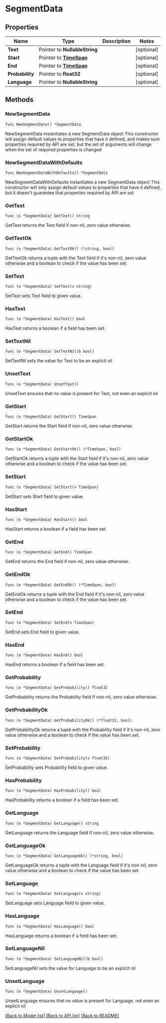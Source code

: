 # SegmentData

## Properties

Name | Type | Description | Notes
------------ | ------------- | ------------- | -------------
**Text** | Pointer to **NullableString** |  | [optional] 
**Start** | Pointer to [**TimeSpan**](TimeSpan.md) |  | [optional] 
**End** | Pointer to [**TimeSpan**](TimeSpan.md) |  | [optional] 
**Probability** | Pointer to **float32** |  | [optional] 
**Language** | Pointer to **NullableString** |  | [optional] 

## Methods

### NewSegmentData

`func NewSegmentData() *SegmentData`

NewSegmentData instantiates a new SegmentData object
This constructor will assign default values to properties that have it defined,
and makes sure properties required by API are set, but the set of arguments
will change when the set of required properties is changed

### NewSegmentDataWithDefaults

`func NewSegmentDataWithDefaults() *SegmentData`

NewSegmentDataWithDefaults instantiates a new SegmentData object
This constructor will only assign default values to properties that have it defined,
but it doesn't guarantee that properties required by API are set

### GetText

`func (o *SegmentData) GetText() string`

GetText returns the Text field if non-nil, zero value otherwise.

### GetTextOk

`func (o *SegmentData) GetTextOk() (*string, bool)`

GetTextOk returns a tuple with the Text field if it's non-nil, zero value otherwise
and a boolean to check if the value has been set.

### SetText

`func (o *SegmentData) SetText(v string)`

SetText sets Text field to given value.

### HasText

`func (o *SegmentData) HasText() bool`

HasText returns a boolean if a field has been set.

### SetTextNil

`func (o *SegmentData) SetTextNil(b bool)`

 SetTextNil sets the value for Text to be an explicit nil

### UnsetText
`func (o *SegmentData) UnsetText()`

UnsetText ensures that no value is present for Text, not even an explicit nil
### GetStart

`func (o *SegmentData) GetStart() TimeSpan`

GetStart returns the Start field if non-nil, zero value otherwise.

### GetStartOk

`func (o *SegmentData) GetStartOk() (*TimeSpan, bool)`

GetStartOk returns a tuple with the Start field if it's non-nil, zero value otherwise
and a boolean to check if the value has been set.

### SetStart

`func (o *SegmentData) SetStart(v TimeSpan)`

SetStart sets Start field to given value.

### HasStart

`func (o *SegmentData) HasStart() bool`

HasStart returns a boolean if a field has been set.

### GetEnd

`func (o *SegmentData) GetEnd() TimeSpan`

GetEnd returns the End field if non-nil, zero value otherwise.

### GetEndOk

`func (o *SegmentData) GetEndOk() (*TimeSpan, bool)`

GetEndOk returns a tuple with the End field if it's non-nil, zero value otherwise
and a boolean to check if the value has been set.

### SetEnd

`func (o *SegmentData) SetEnd(v TimeSpan)`

SetEnd sets End field to given value.

### HasEnd

`func (o *SegmentData) HasEnd() bool`

HasEnd returns a boolean if a field has been set.

### GetProbability

`func (o *SegmentData) GetProbability() float32`

GetProbability returns the Probability field if non-nil, zero value otherwise.

### GetProbabilityOk

`func (o *SegmentData) GetProbabilityOk() (*float32, bool)`

GetProbabilityOk returns a tuple with the Probability field if it's non-nil, zero value otherwise
and a boolean to check if the value has been set.

### SetProbability

`func (o *SegmentData) SetProbability(v float32)`

SetProbability sets Probability field to given value.

### HasProbability

`func (o *SegmentData) HasProbability() bool`

HasProbability returns a boolean if a field has been set.

### GetLanguage

`func (o *SegmentData) GetLanguage() string`

GetLanguage returns the Language field if non-nil, zero value otherwise.

### GetLanguageOk

`func (o *SegmentData) GetLanguageOk() (*string, bool)`

GetLanguageOk returns a tuple with the Language field if it's non-nil, zero value otherwise
and a boolean to check if the value has been set.

### SetLanguage

`func (o *SegmentData) SetLanguage(v string)`

SetLanguage sets Language field to given value.

### HasLanguage

`func (o *SegmentData) HasLanguage() bool`

HasLanguage returns a boolean if a field has been set.

### SetLanguageNil

`func (o *SegmentData) SetLanguageNil(b bool)`

 SetLanguageNil sets the value for Language to be an explicit nil

### UnsetLanguage
`func (o *SegmentData) UnsetLanguage()`

UnsetLanguage ensures that no value is present for Language, not even an explicit nil

[[Back to Model list]](../README.md#documentation-for-models) [[Back to API list]](../README.md#documentation-for-api-endpoints) [[Back to README]](../README.md)


